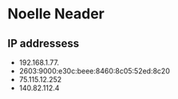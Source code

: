# Noelle Neader
## IP addressess
- 192.168.1.77.
- 2603:9000:e30c:beee:8460:8c05:52ed:8c20
- 75.115.12.252
- 140.82.112.4
